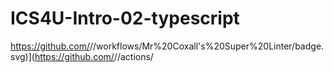 # ICS4U-Intro-02-typescript

https://github.com/<mohammedal-ess>/<ICS4U-Intro-02-typescript>/workflows/Mr%20Coxall's%20Super%20Linter/badge.svg)](https://github.com/<mohammedal-ess>/<ICS4U-Intro-02-typescript>/actions/
